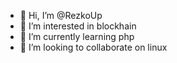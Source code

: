 - 👋 Hi, I’m @RezkoUp
- 👀 I’m interested in blockhain 
- 🌱 I’m currently learning php
- 💞️ I’m looking to collaborate on linux


<!---
RezkoUp/RezkoUp is a ✨ special ✨ repository because its `README.md` (this file) appears on your GitHub profile.
You can click the Preview link to take a look at your changes.
--->

